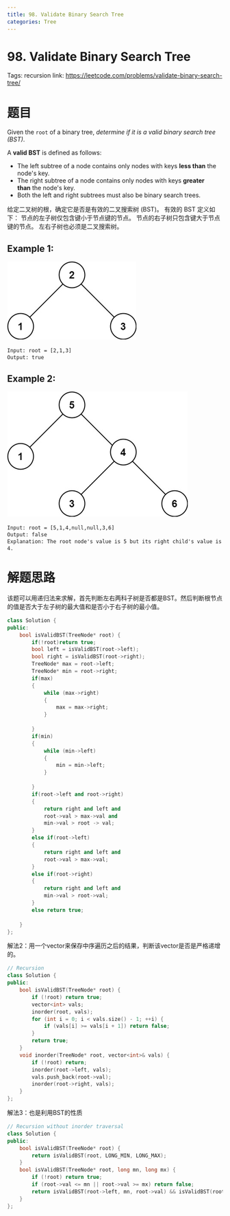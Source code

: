 ```yaml
---
title: 98. Validate Binary Search Tree
categories: Tree
---
```

# 98. Validate Binary Search Tree

Tags: recursion
link: https://leetcode.com/problems/validate-binary-search-tree/

# 题目

Given the `root` of a binary tree, *determine if it is a valid binary search tree (BST)*.

A **valid BST** is defined as follows:

- The left subtree of a node contains only nodes with keys **less than** the node's key.
- The right subtree of a node contains only nodes with keys **greater than** the node's key.
- Both the left and right subtrees must also be binary search trees.

给定二叉树的根，确定它是否是有效的二叉搜索树 (BST)。
有效的 BST 定义如下：
节点的左子树仅包含键小于节点键的节点。
节点的右子树只包含键大于节点键的节点。
左右子树也必须是二叉搜索树。

## **Example 1:**

![tree1.jpg](98%20Validate%20Binary%20Search%20Tree%205f34a97bb1bc4a339b5055beafd68e1d/tree1.jpg)

```
Input: root = [2,1,3]
Output: true
```

## **Example 2:**

![tree2.jpg](98%20Validate%20Binary%20Search%20Tree%205f34a97bb1bc4a339b5055beafd68e1d/tree2.jpg)

```
Input: root = [5,1,4,null,null,3,6]
Output: false
Explanation: The root node's value is 5 but its right child's value is 4.
```

# 解题思路

该题可以用递归法来求解，首先判断左右两科子树是否都是BST。然后判断根节点的值是否大于左子树的最大值和是否小于右子树的最小值。

```cpp
class Solution {
public:
    bool isValidBST(TreeNode* root) {
        if(!root)return true;
        bool left = isValidBST(root->left);
        bool right = isValidBST(root->right);
        TreeNode* max = root->left;
        TreeNode* min = root->right;
        if(max)
        {
            while (max->right)
            {
                max = max->right;
            }
            
        }
        if(min)
        {
            while (min->left)
            {
                min = min->left;
            }
            
        }
        if(root->left and root->right)
        {
            return right and left and
            root->val > max->val and
            min->val > root -> val;
        }
        else if(root->left)
        {
            return right and left and
            root->val > max->val;
        }
        else if(root->right)
        {
            return right and left and
            min->val > root->val;
        }
        else return true;
        
    }
};
```

解法2：用一个vector来保存中序遍历之后的结果，判断该vector是否是严格递增的。

```cpp
// Recursion
class Solution {
public:
    bool isValidBST(TreeNode* root) {
        if (!root) return true;
        vector<int> vals;
        inorder(root, vals);
        for (int i = 0; i < vals.size() - 1; ++i) {
            if (vals[i] >= vals[i + 1]) return false;
        }
        return true;
    }
    void inorder(TreeNode* root, vector<int>& vals) {
        if (!root) return;
        inorder(root->left, vals);
        vals.push_back(root->val);
        inorder(root->right, vals);
    }
};
```

解法3：也是利用BST的性质

```cpp
// Recursion without inorder traversal
class Solution {
public:
    bool isValidBST(TreeNode* root) {
        return isValidBST(root, LONG_MIN, LONG_MAX);
    }
    bool isValidBST(TreeNode* root, long mn, long mx) {
        if (!root) return true;
        if (root->val <= mn || root->val >= mx) return false;
        return isValidBST(root->left, mn, root->val) && isValidBST(root->right, root->val, mx);
    }
};
```